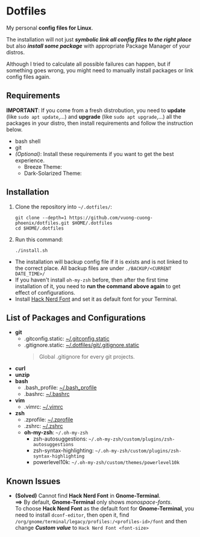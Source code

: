 # Dotfiles

My personal **config files for Linux**.

The installation will not just **_symbolic link all config files to the right place_** but also **_install some package_** with appropriate Package Manager of your distros.

Although I tried to calculate all possible failures can happen, but if something goes wrong, you might need to manually install packages or link config files again.

## Requirements

**IMPORTANT**: If you come from a fresh distrobution, you need to **update** (like `sudo apt update`,...) and **upgrade** (like `sudo apt upgrade`,...) all the packages in your distro, then install requirements and follow the instruction below.

-   bash shell
-   git
-   _(Optional)_: Install these requirements if you want to get the best experience.
    -   Breeze Theme:
    -   Dark-Solarized Theme:

## Installation

1. Clone the repository into `~/.dotfiles/`:

    ```shell
    git clone --depth=1 https://github.com/vuong-cuong-phoenix/dotfiles.git $HOME/.dotfiles
    cd $HOME/.dotfiles
    ```

2. Run this command:

    ```shell
    ./install.sh
    ```

-   The installation will backup config file if it is exists and is not linked to the correct place. All backup files are under `./BACKUP/<CURRENT DATE_TIME>/`
-   If you haven't install `oh-my-zsh` before, then after the first time installation of it, you need to **run the command above again** to get effect of configurations.
-   Install [Hack Nerd Font](https://github.com/ryanoasis/nerd-fonts/releases/download/v2.0.0/Hack.zip) and set it as default font for your Terminal.

## List of Packages and Configurations

-   **git**
    -   .gitconfig.static: [~/.gitconfig.static](https://github.com/vuong-cuong-phoenix/dotfiles/blob/master/git/.gitconfig.static)
    -   .gitignore.static: [~/.dotfiles/git/.gitignore.static](https://github.com/vuong-cuong-phoenix/dotfiles/blob/master/git/.gitignore.static)
        > Global .gitignore for every git projects.
-   **curl**
-   **unzip**
-   **bash**
    -   .bash_profile: [~/.bash_profile](https://github.com/vuong-cuong-phoenix/dotfiles/blob/master/shell/.bash_profile)
    -   .bashrc: [~/.bashrc](https://github.com/vuong-cuong-phoenix/dotfiles/blob/master/shell/.bashrc)
-   **vim**
    -   .vimrc: [~/.vimrc](https://github.com/vuong-cuong-phoenix/dotfiles/blob/master/editor/.vimrc)
-   **zsh**
    -   .zprofile: [~/.zprofile](https://github.com/vuong-cuong-phoenix/dotfiles/blob/master/shell/.zprofile)
    -   .zshrc: [~/.zshrc](https://github.com/vuong-cuong-phoenix/dotfiles/blob/master/shell/.zshrc)
    -   **oh-my-zsh**: `~/.oh-my-zsh`
        -   zsh-autosuggestions: `~/.oh-my-zsh/custom/plugins/zsh-autosuggestions`
        -   zsh-syntax-highlighting: `~/.oh-my-zsh/custom/plugins/zsh-syntax-highlighting`
        -   powerlevel10k: `~/.oh-my-zsh/custom/themes/powerlevel10k`

## Known Issues

-   **(Solved)** Cannot find **Hack Nerd Font** in **Gnome-Terminal**.  
    **==>** By default, **Gnome-Terminal** only shows _monospace-fonts_.  
    To choose **Hack Nerd Font** as the default font for **Gnome-Terminal**, you need to install `dconf-editor`, then open it, find `/org/gnome/terminal/legacy/profiles:/<profiles-id>/font` and then change **_Custom value_** to `Hack Nerd Font <font-size>`
